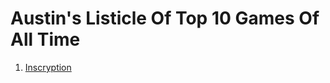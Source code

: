 # Austin's Listicle Of Top 10 Games Of All Time

1. [Inscryption](https://shared.akamai.steamstatic.com/store_item_assets/steam/apps/1092790/capsule_616x353.jpg?t=1719952685)
